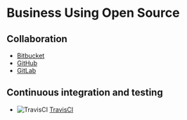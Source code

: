 # Business Using Open Source

## Collaboration

- [Bitbucket](https://bitbucket.org/)
- [GitHub](https://github.com/)
- [GitLab](https://gitlab.com/)

## Continuous integration and testing

- ![TravisCI](https://cdn.travis-ci.org/images/favicon-076a22660830dc325cc8ed70e7146a59.png) [TravisCI](https://travis-ci.org/)
